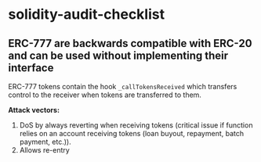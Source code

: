 # solidity-audit-checklist

## ERC-777 are backwards compatible with ERC-20 and can be used without implementing their interface
ERC-777 tokens contain the hook `_callTokensReceived` which transfers control to the receiver when tokens are transferred to them.

**Attack vectors:**
1. DoS by always reverting when receiving tokens (critical issue if function relies on an account receiving tokens (loan buyout, repayment, batch payment, etc.)).
2. Allows re-entry
